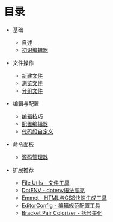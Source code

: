 # 目录

* 基础
    * [自述](README.md)
    * [初识编辑器](base.md)

* 文件操作
    * [新建文件](new-file.md)
    * [浏览文件](open-file.md)
    * [分组文件](group-file.md)

* 编辑与配置
    * [编辑技巧](editor-file.md)
    * [配置编辑器](config.md)
    * [代码段自定义](snippets.md)

* 命令面板
    * [源码管理器](source-control.md)

* 扩展推荐
    * [File Utils - 文件工具](extension-file-utils.md)
    * [DotENV - dotenv语法高亮](extension-dot-env.md)
    * [Emmet - HTML与CSS快速生成工具](extension-emmet.md)
    * [EditorConfig - 编辑规范配置工具](extension-editor-config.md)
    * [Bracket Pair Colorizer - 括号美化](extension-bracket-pair-colorizer.md)